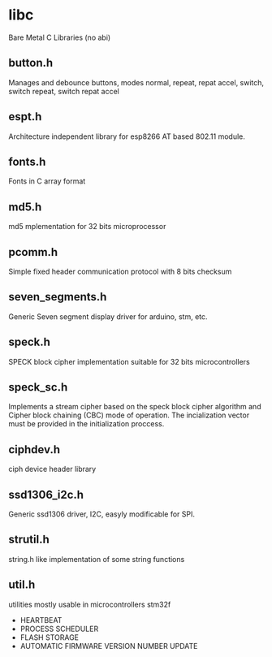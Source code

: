 # libc
Bare Metal C Libraries (no abi)

button.h
--
Manages and debounce buttons, modes normal, repeat, repat accel, switch, switch repeat, switch repat accel

espt.h
--
Architecture independent library for esp8266 AT based 802.11 module.

fonts.h
--
Fonts in C array format

md5.h
--
md5 mplementation for 32 bits microprocessor


pcomm.h
--
Simple fixed header communication protocol with 8 bits checksum


seven_segments.h
--
Generic Seven segment display driver for arduino, stm, etc.

speck.h
--
SPECK block cipher implementation suitable for 32 bits microcontrollers


speck_sc.h
--
Implements a stream cipher based on the speck block cipher algorithm and Cipher block chaining (CBC) mode of operation.
The incialization vector must be provided in the initialization proccess.

ciphdev.h
--
ciph device header library


ssd1306_i2c.h
--
Generic ssd1306 driver, I2C, easyly modificable for SPI.


strutil.h
-- 
string.h like implementation of some string functions

util.h
--
utilities mostly usable in microcontrollers stm32f

- HEARTBEAT
- PROCESS SCHEDULER
- FLASH STORAGE
- AUTOMATIC FIRMWARE VERSION NUMBER UPDATE

